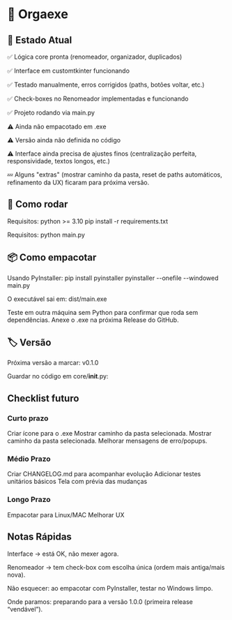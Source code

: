 # 📂 Orgaexe
## 📌 Estado Atual

✅ Lógica core pronta (renomeador, organizador, duplicados)

✅ Interface em customtkinter funcionando

✅ Testado manualmente, erros corrigidos (paths, botões voltar, etc.)

✅ Check-boxes no Renomeador implementadas e funcionando

✅ Projeto rodando via main.py

⚠️ Ainda não empacotado em .exe

⚠️ Versão ainda não definida no código

⚠️ Interface ainda precisa de ajustes finos (centralização perfeita, responsividade, textos longos, etc.)

💤 Alguns "extras" (mostrar caminho da pasta, reset de paths automáticos, refinamento da UX) ficaram para próxima versão.

## 🚀 Como rodar
Requisitos:
python >= 3.10
pip install -r requirements.txt

Requisitos:
python main.py

## 📦 Como empacotar

Usando PyInstaller:
pip install pyinstaller
pyinstaller --onefile --windowed main.py

O executável sai em:
dist/main.exe

Teste em outra máquina sem Python para confirmar que roda sem dependências.
Anexe o .exe na próxima Release do GitHub.

## 🏷️ Versão

Próxima versão a marcar: v0.1.0

Guardar no código em core/__init__.py:

## Checklist futuro

### Curto prazo 
Criar ícone para o .exe
Mostrar caminho da pasta selecionada.
Mostrar caminho da pasta selecionada.
Melhorar mensagens de erro/popups.

### Médio Prazo
Criar CHANGELOG.md para acompanhar evolução
Adicionar testes unitários básicos
Tela com prévia das mudanças 

### Longo Prazo
Empacotar para Linux/MAC
Melhorar UX 

## Notas Rápidas
Interface → está OK, não mexer agora.

Renomeador → tem check-box com escolha única (ordem mais antiga/mais nova).

Não esquecer: ao empacotar com PyInstaller, testar no Windows limpo.

Onde paramos: preparando para a versão 1.0.0 (primeira release “vendável”).






